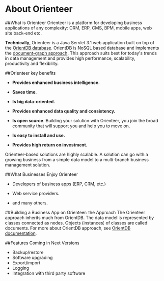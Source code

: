 # About Orienteer

##What is Orienteer
Orienteer is a platform for developing business applications of any complexity: CRM, ERP, CMS, BPM, mobile apps, web site back-end etc. 

**Technically**, Orienteer is a Java Servlet 3.1 web application built on top of the <a href="http://orientdb.com/" target=blank>OrientDB database</a>. OrientDB is NoSQL based database and implements the [document-graph approach](http://orientdb.com/docs/last/Tutorial-Introduction-to-the-NoSQL-world.html). This approach suits best for today's trends in data management  and provides high performance, scalability, productivity and flexibility.

##Orienteer key benefits

* **Provides enhanced business intelligence.**

* **Saves time.**

* **Is big data-oriented.**

* **Provides enhanced data quality and consistency.**

* **Is open source**. Building your solution with Orienteer, you join the broad community that will support you and help you to move on.

* **Is easy to install and use.**

* **Provides high return on investment.**

Orienteer-based solutions are highly scalable. A solution can go with a growing business from a simple data model to a multi-branch business management solution.

##What Businesses Enjoy Orienteer
* Developers of business apps (ERP, CRM, etc.)

* Web service providers.

* and many others.

##Building a Business App on Orienteer: the Approach
The Orienteer approach  inherits much from OrientDB. The data model is represented by classes connected as nodes. Objects (instances) of classes are called documents. For more about OrientDB approach, see [OrientDB documentation](http://orientdb.com/docs/last/).

##Features Coming in Next Versions

* Backup/restore
* Software upgrading
* Export/import
* Logging
* Integration with third party software
